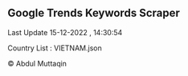 

## Google Trends Keywords Scraper 
 
Last Update 15-12-2022 , 14:30:54

Country List :
VIETNAM.json



© Abdul Muttaqin 
